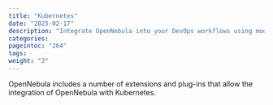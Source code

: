 ```yaml
---
title: "Kubernetes"
date: "2025-02-17"
description: "Integrate OpenNebula into your DevOps workflows using modern infrastructure-as-code and orchestration frameworks"
categories:
pageintoc: "264"
tags:
weight: "2"
---
```


<!--# Automation Tools Integration -->

OpenNebula includes a number of extensions and plug-ins that allow the integration of OpenNebula with Kubernetes. 


